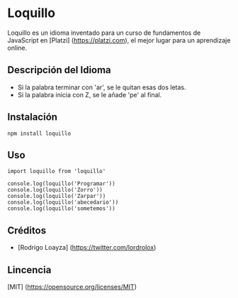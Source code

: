 # Loquillo

Loquillo es un idioma inventado para un curso de fundamentos de JavaScript en [Platzi] (https://platzi.com), el mejor lugar para un aprendizaje online.

## Descripción del Idioma

- Si la palabra terminar con 'ar', se le quitan esas dos letas.
- Si la palabra inicia con Z, se le añade 'pe' al final.

## Instalación

```
npm install loquillo
```
## Uso

```
import loquillo from 'loquillo'

console.log(loquillo('Programar'))
console.log(loquillo('Zorro'))
console.log(loquillo('Zarpar'))
console.log(loquillo('abecedario'))
console.log(loquillo('sometemos'))
```
## Créditos
- [Rodrigo Loayza] (https://twitter.com/lordrolox)

## Lincencia

[MIT] (https://opensource.org/licenses/MIT)

